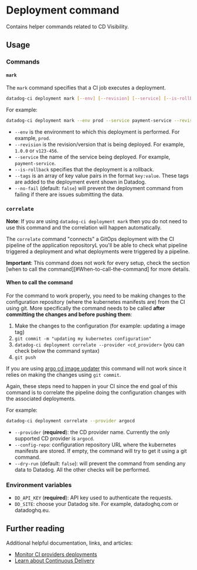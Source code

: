 # Deployment command

Contains helper commands related to CD Visibility.

## Usage

### Commands

#### `mark`

The `mark` command specifies that a CI job executes a deployment.

```bash
datadog-ci deployment mark [--env] [--revision] [--service] [--is-rollback] [--tags] [--no-fail]
```

For example:

```bash
datadog-ci deployment mark --env prod --service payment-service --revision v1.1.0 --tags team:backend --no-fail
```

- `--env` is the environment to which this deployment is performed. For example, `prod`.
- `--revision` is the revision/version that is being deployed. For example, `1.0.0` or `v123-456`.
- `--service` the name of the service being deployed. For example, `payment-service`.
- `--is-rollback` specifies that the deployment is a rollback.
- `--tags` is an array of key value pairs in the format `key:value`. These tags are added to the deployment event shown in Datadog.
- `--no-fail` (default: `false`) will prevent the deployment command from failing if there are issues submitting the data.

### `correlate`
**Note**: If you are using `datadog-ci deployment mark` then you do not need to use this command and the correlation will happen automatically.

The `correlate` command "connects" a GitOps deployment with the CI pipeline of the application repositoryL you'll be able to check what pipeline triggered a deployment and what deployments were triggered by a pipeline.

**Important**: This command does not work for every setup, check the section [when to call the command][#When-to-call-the-command] for more details.

#### When to call the command

For the command to work properly, you need to be making changes to the configuration repository (where the kubernetes manifests are) from
the CI using git. More specifically the  command needs to be called **after committing the changes and before pushing them**:

1. Make the changes to the configuration (for example: updating a image tag)
2. `git commit -m "updating my kubernetes configuration"`
3. `datadog-ci deployment correlate --provider <cd_provider>` (you can check below the command syntax)
4. `git push`

If you are using [argo cd image updater][3] this command will not work since it relies on making the changes using `git commit`. 

Again, these steps need to happen in your CI since the end goal of this command is to correlate the pipeline doing the configuration changes
with the associated deployments.

For example:
```bash
datadog-ci deployment correlate --provider argocd
```

- `--provider` (**required**): the CD provider name. Currently the only supported CD provider is `argocd`.
- `--config-repo`: configuration repository URL where the kubernetes manifests are stored. If empty, the command will try to get it using a git command.
- `--dry-run` (default: `false`): will prevent the command from sending any data to Datadog. All the other checks will be performed.

### Environment variables

- `DD_API_KEY` (**required**): API key used to authenticate the requests.
- `DD_SITE`: choose your Datadog site. For example, datadoghq.com or datadoghq.eu.

## Further reading

Additional helpful documentation, links, and articles:

- [Monitor CI providers deployments][1]
- [Learn about Continuous Delivery][2]

[1]: https://docs.datadoghq.com/continuous_delivery/deployments/ciproviders
[2]: https://docs.datadoghq.com/continuous_delivery/
[3]: https://argocd-image-updater.readthedocs.io/en/stable/
